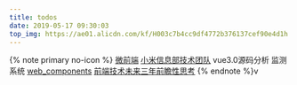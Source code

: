 ```yaml
---
title: todos
date: 2019-05-17 09:30:03
top_img: https://ae01.alicdn.com/kf/H003c7b4cc9df4772b376137cef90e4d1h.jpg
---
```


{% note primary no-icon %} 
[微前端](https://zhuanlan.zhihu.com/p/141576317?utm_source=wechat_session&utm_medium=social&utm_oi=552476838291750912)
[小米信息部技术团队](https://xiaomi-info.github.io/2020/04/14/fe-microfrontends-practice/)
vue3.0源码分析
监测系统
[web_components](http://www.ruanyifeng.com/blog/2019/08/web_components.html)
[前端技术未来三年前瞻性思考](https://mp.weixin.qq.com/s?__biz=MjM5NDgyODI4MQ==&mid=2247483741&idx=1&sn=5b070192eae97e4cbf0cb3761d84a134&chksm=a6809bcb91f712dd76a465cb619835bfcf5aea8df31c88ac528b0e0d8f68fb5418392da9ee01&mpshare=1&scene=1&srcid=0910403oG2nFNtp9cTRVSIj6&sharer_sharetime=1599710298583&sharer_shareid=045014b21b7413c8e164a582e4128446#rd)
{% endnote %}v